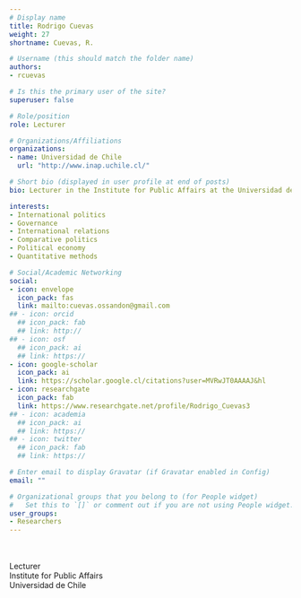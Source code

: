 ```yaml
---
# Display name
title: Rodrigo Cuevas
weight: 27
shortname: Cuevas, R.

# Username (this should match the folder name)
authors:
- rcuevas

# Is this the primary user of the site?
superuser: false

# Role/position
role: Lecturer

# Organizations/Affiliations
organizations:
- name: Universidad de Chile
  url: "http://www.inap.uchile.cl/"

# Short bio (displayed in user profile at end of posts)
bio: Lecturer in the Institute for Public Affairs at the Universidad de Chile.

interests:
- International politics
- Governance
- International relations
- Comparative politics
- Political economy
- Quantitative methods

# Social/Academic Networking
social:
- icon: envelope
  icon_pack: fas
  link: mailto:cuevas.ossandon@gmail.com
## - icon: orcid
  ## icon_pack: fab
  ## link: http://
## - icon: osf
  ## icon_pack: ai
  ## link: https://
- icon: google-scholar
  icon_pack: ai
  link: https://scholar.google.cl/citations?user=MVRwJT0AAAAJ&hl
- icon: researchgate
  icon_pack: fab
  link: https://www.researchgate.net/profile/Rodrigo_Cuevas3
## - icon: academia
  ## icon_pack: ai
  ## link: https://
## - icon: twitter
  ## icon_pack: fab
  ## link: https://

# Enter email to display Gravatar (if Gravatar enabled in Config)
email: ""

# Organizational groups that you belong to (for People widget)
#   Set this to `[]` or comment out if you are not using People widget.
user_groups:
- Researchers
---
```


\
\
Lecturer \
Institute for Public Affairs \
Universidad de Chile
